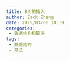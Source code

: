 ```yaml
---
title: B树的插入
author: Zack Zheng
date: 2025/03/06 10:39
categories:
 - 数据结构和算法
tags:
 - 数据结构
 - 算法
---
```

